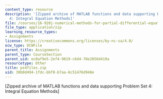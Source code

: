 ```yaml
---
content_type: resource
description: '[Zipped archive of MATLAB functions and data supporting Problem Set
  4: Integral Equation Methods]'
file: /courses/16-920j-numerical-methods-for-partial-differential-equations-sma-5212-spring-2003/30b0d4941fdcbbf0b7aa6c51476d948e_ps4files.zip
file_type: application/zip
learning_resource_types:
- Assignments
license: https://creativecommons.org/licenses/by-nc-sa/4.0/
ocw_type: OCWFile
parent_title: Assignments
parent_type: CourseSection
parent_uid: ec0af9e5-2ef4-9819-c6d4-70e2856d419a
resourcetype: Other
title: ps4files.zip
uid: 30b0d494-1fdc-bbf0-b7aa-6c51476d948e
---
```

[Zipped archive of MATLAB functions and data supporting Problem Set 4: Integral Equation Methods]